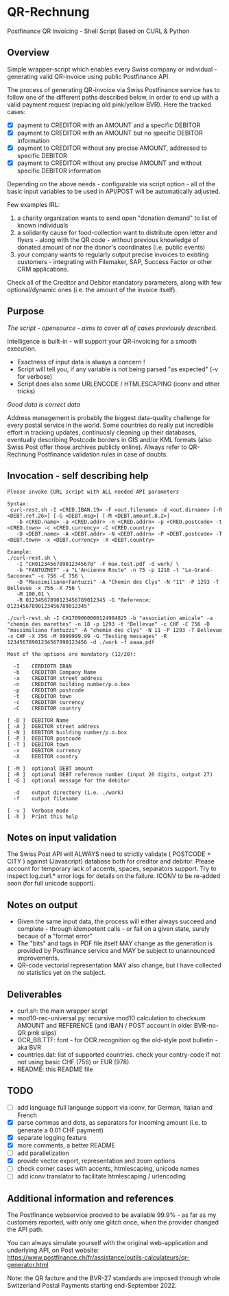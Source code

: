 # QR-Rechnung
Postfinance QR Invoicing - Shell Script Based on CURL &amp; Python

## Overview
Simple wrapper-script which enables every Swiss company or individual - generating valid QR-invoice using public Postfinance API.

The process of generating QR-invoice via Swiss Postfinance service has to follow one of the different paths described below, in order to end up with a valid payment request (replacing old pink/yellow BVR). Here the tracked cases:
 - [x] payment to CREDITOR with an AMOUNT and a specific DEBITOR
 - [x] payment to CREDITOR with an AMOUNT but no specific DEBITOR information
 - [x] payment to CREDITOR without any precise AMOUNT, addressed to specific DEBITOR
 - [x] payment to CREDITOR without any precise AMOUNT and without specific DEBITOR information

Depending on the above needs - configurable via script option - all of the basic input variables to be used in API/POST will be automatically adjusted. 

Few examples IRL:
1. a charity organization wants to send open "donation demand" to list of known individuals
2. a solidarity cause for food-collection want to distribute open letter and flyers - along with the QR code - without previous knowledge of donated amount of nor the donor's coordinates (i.e. public events)
3. your company wants to regularly output precise invoices to existing customers - integrating with Filemaker, SAP, Success Factor or other CRM applications.

Check all of the Creditor and Debitor mandatory parameters, along with few optional/dynamic ones (i.e. the amount of the invoice itself).

## Purpose
*The script - opensource - aims to cover all of cases previously described.*

Intelligence is built-in - will  support your QR-invoicing for a smooth execution.
 - Exactness of input data is always a concern !
 - Script will tell you, if any variable is not being parsed "as expected" (-v for verbose)
 - Script does also some URLENCODE / HTMLESCAPING (iconv and other tricks)

*Good data is correct data*

Address management is probably the biggest data-quality challenge for every postal service in the world. Some countries do really put incredible effort in tracking updates, continuosly cleaning up their databases, eventually describing Postcode borders in GIS and/or KML formats (also Swiss Post offer those archives publicly online). Always refer to QR-Rechnung Postfinance validation rules in case of doubts.

## Invocation - self describing help
```
Please invoke CURL script with ALL needed API parameters

Syntax:
 curl-rest.sh -I <CRED.IBAN.19> -F <out.filename> -d <out.dirname> [-R <DEBT.ref.26>] [-G <DEBT.msg>] [-M <DEBT.amount.8.2>]
   -b <CRED.name> -a <CRED.addr> -n <CRED.addrn> -p <CRED.postcode> -t <CRED.town> -c <CRED.currency> -C <CRED.country>
   -D <DEBT.name> -A <DEBT.addr> -N <DEBT.addrn> -P <DEBT.postcode> -T <DEBT.town> -x <DEBT.currency> -X <DEBT.country>
   
Example:
./curl-rest.sh \
   -I "CH0123456789012345678" -F max.test.pdf -d work/ \
   -b "FANTUZNET" -a "L'Ancienne Route" -n 75 -p 1218 -t "Le-Grand-Saconnex" -c 756 -C 756 \
   -D "Massimiliano+Fantuzzi" -A "Chemin des Clys" -N "11" -P 1293 -T Bellevue -x 756 -X 756 \
   -M 100,01 \
   -R 01234567890123456789012345 -G "Reference: 01234567890123456789012345"

./curl-rest.sh -I CH1709000000124984825 -b "association amicale" -a "chemin des marettes" -n 18 -p 1293 -t "Bellevue" -c CHF -C 756 -D "massimiliano fantuzzi" -A "chemin des clys" -N 11 -P 1293 -T Bellevue -x CHF -X 756 -M 9999999.99 -G "Testing messages" -R 12345678901234567890123456 -d ./work -f aaaa.pdf

Most of the options are mandatory (12/20):

  -I    CERDIOTR IBAN
  -b    CREDITOR Company Name
  -a    CREDITOR street address
  -n    CREDITOR building number/p.o.box
  -p    CREDITOR postcode
  -t    CREDITOR town
  -c    CREDITOR currency
  -C    CREDITOR country

[ -D ]  DEBITOR Name
[ -A ]  DEBITOR street address
[ -N ]  DEBITOR building number/p.o.box
[ -P ]  DEBITOR postcode
[ -T ]  DEBITOR town
  -x    DEBITOR currency
  -X    DEBITOR country

[ -M ]  optional DEBT amount
[ -R ]  optional DEBT reference number (input 26 digits, output 27)
[ -G ]  optional message for the debitor

  -d    output directory (i.e. ./work)
  -f    output filename

[ -v ]  Verbose mode
[ -h ]  Print this help
```
## Notes on input validation
The Swiss Post API will ALWAYS need to strictly validate ( POSTCODE + CITY ) against (Javascript) database both for creditor and debitor.
Please account for temporary lack of accents, spaces, separators support. Try to inspect log.curl.* error logs for details on the failure.
ICONV to be re-added soon (for full unicode support).

## Notes on output 
 - Given the same input data, the process will either always succeed and complete - through idempotent calls - or fail on a given state, surely becaue of a "format error"
 - The "bits" and tags in PDF file itself MAY change as the generation is provided by Postfinance service and MAY be subject to unannounced improvements.
 - QR-code vectorial representation MAY  also change, but I have collected no statistics yet on the subject.

## Deliverables

 - curl.sh: the main wrapper script
 - mod10-rec-universal.py: recursive mod10 calculation to checksum AMOUNT and REFERENCE (and IBAN / POST account in older BVR-no-QR pink slips)
 - OCR_BB.TTF: font - for OCR recognition og the old-style post bulletin - aka BVR
 - countries.dat: list of supported countries. check your contry-code if not not using basic CHF (756) or EUR (978).
 - README: this README file

## TODO
 - [ ] add language full language support via iconv, for German, Italian and French 
 - [x] parse commas and dots, as separators for incoming amount (i.e. to generate a 0.01 CHF payment)
 - [x] separate logging feature
 - [x] more comments, a better README 
 - [ ] add parallelization
 - [x] provide vector export, representation and zoom options
 - [ ] check corner cases with accents, htmlescaping, unicode names
 - [ ] add iconv translator to facilitate htmlescaping / urlencoding

## Additional information and references
The Postfinance webservice prooved to be available 99.9% - as far as my customers reported, with only one glitch once, when the provider changed the API path. 

You can always simulate yourself with the original web-application and underlying API, on Post website:
https://www.postfinance.ch/fr/assistance/outils-calculateurs/qr-generator.html

Note: the QR facture and the BVR-27 standards are imposed through whole Switzerland Postal Payments starting end-September 2022.
